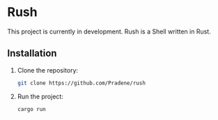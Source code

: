 # Rush

This project is currently in development. Rush is a Shell written in Rust.

## Installation

1. Clone the repository:

   ```bash
   git clone https://github.com/Pradene/rush
   ```

2. Run the project:
   ```bash
   cargo run
   ```
